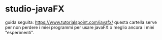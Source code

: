 # studio-javaFX
guida seguita: https://www.tutorialspoint.com/javafx/
questa cartella serve per non perdere i miei programmi per usare javaFX
o meglio ancora i miei "esperimenti".
